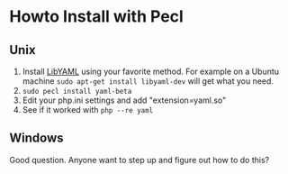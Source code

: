 # Howto Install with Pecl #

## Unix ##

  1. Install [LibYAML](http://pyyaml.org/wiki/LibYAML) using your favorite method. For example on a Ubuntu machine `sudo apt-get install libyaml-dev` will get what you need.
  1. `sudo pecl install yaml-beta`
  1. Edit your php.ini settings and add "extension=yaml.so"
  1. See if it worked with `php --re yaml`

## Windows ##

Good question. Anyone want to step up and figure out how to do this?